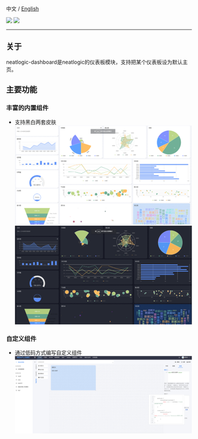 中文 / [English](README.en.md)
<p align="left">
    <a href="https://opensource.org/licenses/Apache-2.0" alt="License">
        <img src="https://img.shields.io/badge/License-Apache%202.0-blue.svg" /></a>
<a target="_blank" href="https://join.slack.com/t/neatlogichome/shared_invite/zt-1w037axf8-r_i2y4pPQ1Z8FxOkAbb64w">
<img src="https://img.shields.io/badge/Slack-Neatlogic-orange" /></a>
</p>

---

## 关于

neatlogic-dashboard是neatlogic的仪表板模块，支持把某个仪表板设为默认主页。

## 主要功能

### 丰富的内置组件

- 支持黑白两套皮肤
  ![img.png](README_IMAGES/img.png)
  ![img_1.png](README_IMAGES/img_1.png)

### 自定义组件

- 通过低码方式编写自定义组件
  ![img_2.png](README_IMAGES/img_2.png)
